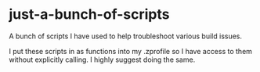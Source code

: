 # just-a-bunch-of-scripts
A bunch of scripts I have used to help troubleshoot various build issues. 


I put these scripts in as functions into my .zprofile so I have access to them without explicitly calling.
I highly suggest doing the same.

